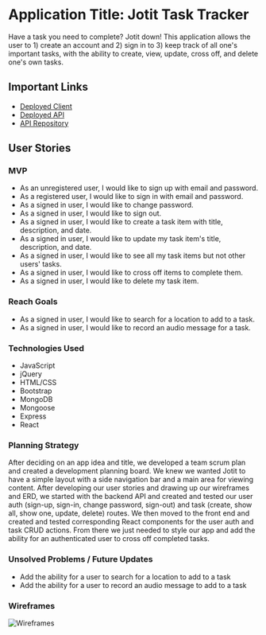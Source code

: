 # Application Title: Jotit Task Tracker

Have a task you need to complete? Jotit down! This application allows the user to 1) create an account and 2) sign in to 3) keep track of all one's important tasks, with the ability to create, view, update, cross off, and delete one's own tasks.

## Important Links

- [Deployed Client]()
- [Deployed API]()
- [API Repository](https://github.com/house-slytherin/express-api)

## User Stories

### MVP

- As an unregistered user, I would like to sign up with email and password.
- As a registered user, I would like to sign in with email and password.
- As a signed in user, I would like to change password.
- As a signed in user, I would like to sign out.
- As a signed in user, I would like to create a task item with title, description, and date.
- As a signed in user, I would like to update my task item's title, description, and date.
- As a signed in user, I would like to see all my task items but not other users' tasks.
- As a signed in user, I would like to cross off items to complete them.
- As a signed in user, I would like to delete my task item.

### Reach Goals

- As a signed in user, I would like to search for a location to add to a task.
- As a signed in user, I would like to record an audio message for a task.

### Technologies Used

- JavaScript
- jQuery
- HTML/CSS
- Bootstrap
- MongoDB
- Mongoose
- Express
- React

### Planning Strategy

After deciding on an app idea and title, we developed a team scrum plan and created a development planning board. We knew we wanted Jotit to have a simple layout with a side navigation bar and a main area for viewing content. After developing our user stories and drawing up our wireframes and ERD, we started with the backend API and created and tested our user auth (sign-up, sign-in, change password, sign-out) and task (create, show all, show one, update, delete) routes. We then moved to the front end and created and tested corresponding React components for the user auth and task CRUD actions. From there we just needed to style our app and add the ability for an authenticated user to cross off completed tasks.

### Unsolved Problems / Future Updates

- Add the ability for a user to search for a location to add to a task
- Add the ability for a user to record an audio message to add to a task

### Wireframes 

![Wireframes]('../Visuals/images/Jotit_wireframes.png')